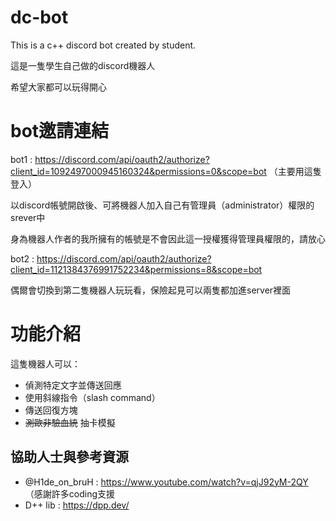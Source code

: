 # dc-bot

This is a c++ discord bot created by student.

這是一隻學生自己做的discord機器人

希望大家都可以玩得開心

# bot邀請連結

bot1 : https://discord.com/api/oauth2/authorize?client_id=1092497000945160324&permissions=0&scope=bot （主要用這隻登入）

以discord帳號開啟後、可將機器人加入自己有管理員（administrator）權限的srever中

身為機器人作者的我所擁有的帳號是不會因此這一授權獲得管理員權限的，請放心

bot2 : https://discord.com/api/oauth2/authorize?client_id=1121384376991752234&permissions=8&scope=bot

偶爾會切換到第二隻機器人玩玩看，保險起見可以兩隻都加進server裡面

# 功能介紹
這隻機器人可以：
* 偵測特定文字並傳送回應
* 使用斜線指令（slash command）
* 傳送回復方塊
* ~~測歐非驗血統~~ 抽卡模擬 

## 協助人士與參考資源
* @H1de_on_bruH : https://www.youtube.com/watch?v=qjJ92yM-2QY （感謝許多coding支援
* D++ lib : https://dpp.dev/
